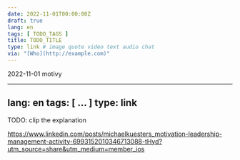 ```yaml
---
date: 2022-11-01T00:00:00Z
draft: true
lang: en
tags: [ TODO_TAGS ]
title: TODO_TITLE
type: link # image quote video text audio chat
via: "[Who](http://example.com)"
---
```

2022-11-01 motivy


---
lang: en
tags: [ ... ]
type: link
---


TODO: clip the explanation


<https://www.linkedin.com/posts/michaelkuesters_motivation-leadership-management-activity-6993152010346713088-tHyd?utm_source=share&utm_medium=member_ios>

